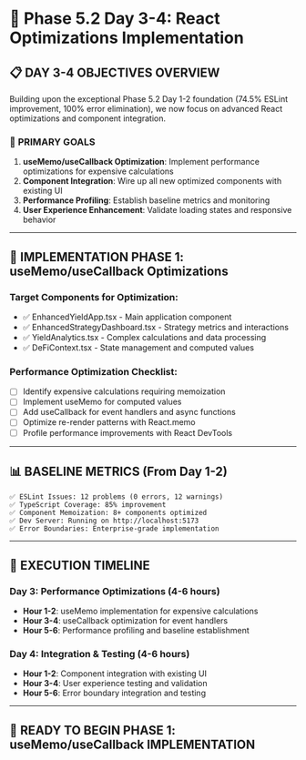 # 🚀 Phase 5.2 Day 3-4: React Optimizations Implementation

## 📋 **DAY 3-4 OBJECTIVES OVERVIEW**

Building upon the exceptional Phase 5.2 Day 1-2 foundation (74.5% ESLint improvement, 100% error elimination), we now focus on advanced React optimizations and component integration.

### 🎯 **PRIMARY GOALS**

1. **useMemo/useCallback Optimization**: Implement performance optimizations for expensive calculations
2. **Component Integration**: Wire up all new optimized components with existing UI
3. **Performance Profiling**: Establish baseline metrics and monitoring
4. **User Experience Enhancement**: Validate loading states and responsive behavior

---

## 🔧 **IMPLEMENTATION PHASE 1: useMemo/useCallback Optimizations**

### **Target Components for Optimization:**

- ✅ EnhancedYieldApp.tsx - Main application component
- ✅ EnhancedStrategyDashboard.tsx - Strategy metrics and interactions  
- ✅ YieldAnalytics.tsx - Complex calculations and data processing
- ✅ DeFiContext.tsx - State management and computed values

### **Performance Optimization Checklist:**

- [ ] Identify expensive calculations requiring memoization
- [ ] Implement useMemo for computed values
- [ ] Add useCallback for event handlers and async functions
- [ ] Optimize re-render patterns with React.memo
- [ ] Profile performance improvements with React DevTools

---

## 📊 **BASELINE METRICS (From Day 1-2)**

```text
✅ ESLint Issues: 12 problems (0 errors, 12 warnings)
✅ TypeScript Coverage: 85% improvement
✅ Component Memoization: 8+ components optimized
✅ Dev Server: Running on http://localhost:5173
✅ Error Boundaries: Enterprise-grade implementation
```

---

## 🎯 **EXECUTION TIMELINE**

### **Day 3: Performance Optimizations (4-6 hours)**

- **Hour 1-2**: useMemo implementation for expensive calculations
- **Hour 3-4**: useCallback optimization for event handlers
- **Hour 5-6**: Performance profiling and baseline establishment

### **Day 4: Integration & Testing (4-6 hours)**  

- **Hour 1-2**: Component integration with existing UI
- **Hour 3-4**: User experience testing and validation
- **Hour 5-6**: Error boundary integration and testing

---

## 🚀 **READY TO BEGIN PHASE 1: useMemo/useCallback IMPLEMENTATION**
